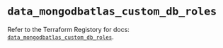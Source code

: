 # `data_mongodbatlas_custom_db_roles`

Refer to the Terraform Registory for docs: [`data_mongodbatlas_custom_db_roles`](https://registry.terraform.io/providers/mongodb/mongodbatlas/1.11.0/docs/data-sources/custom_db_roles).
